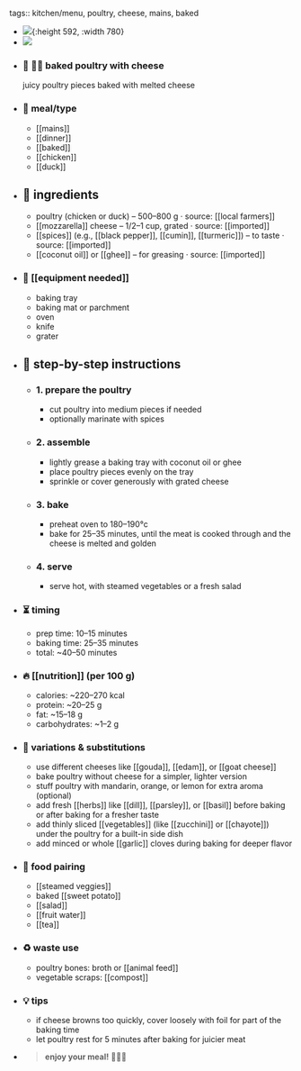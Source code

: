 tags:: kitchen/menu, poultry, cheese, mains, baked

- ![](https://peach-geographical-bat-397.mypinata.cloud/ipfs/bafybeic5hgfkytyxnfygntf43rkeleeoh2z6gupomw64nsisshfmpjvejm){:height 592, :width 780}
- ![](https://peach-geographical-bat-397.mypinata.cloud/ipfs/bafybeicrsxdguztlatok66zjnilw4goyrekwvr2ccfvtlyoln5s2pg2qqe)
- ### 🧾 🍗🧀 baked poultry with cheese
  juicy poultry pieces baked with melted cheese
- ### 🍴 meal/type
	- [[mains]]
	- [[dinner]]
	- [[baked]]
	- [[chicken]]
	- [[duck]]
- ## 🍃 ingredients
	- poultry (chicken or duck) – 500–800 g · source: [[local farmers]]
	- [[mozzarella]] cheese – 1/2–1 cup, grated · source: [[imported]]
	- [[spices]] (e.g., [[black pepper]], [[cumin]], [[turmeric]]) – to taste · source: [[imported]]
	- [[coconut oil]] or [[ghee]] – for greasing · source: [[imported]]
- ### 🔧 [[equipment needed]]
	- baking tray
	- baking mat or parchment
	- oven
	- knife
	- grater
- ## 📝 step-by-step instructions
	- ### 1. prepare the poultry
		- cut poultry into medium pieces if needed
		- optionally marinate with spices
	- ### 2. assemble
		- lightly grease a baking tray with coconut oil or ghee
		- place poultry pieces evenly on the tray
		- sprinkle or cover generously with grated cheese
	- ### 3. bake
		- preheat oven to 180–190°c
		- bake for 25–35 minutes, until the meat is cooked through and the cheese is melted and golden
	- ### 4. serve
		- serve hot, with steamed vegetables or a fresh salad
- ### ⏳ timing
	- prep time: 10–15 minutes
	- baking time: 25–35 minutes
	- total: ~40–50 minutes
- ### 🔥 [[nutrition]] (per 100 g)
	- calories: ~220–270 kcal
	- protein: ~20–25 g
	- fat: ~15–18 g
	- carbohydrates: ~1–2 g
- ### 🧪 variations & substitutions
	- use different cheeses like [[gouda]], [[edam]], or [[goat cheese]]
	- bake poultry without cheese for a simpler, lighter version
	- stuff poultry with mandarin, orange, or lemon for extra aroma (optional)
	- add fresh [[herbs]] like [[dill]], [[parsley]], or [[basil]] before baking or after baking for a fresher taste
	- add thinly sliced [[vegetables]] (like [[zucchini]] or [[chayote]]) under the poultry for a built-in side dish
	- add minced or whole [[garlic]] cloves during baking for deeper flavor
- ### 🧭 food pairing
	- [[steamed veggies]]
	- baked [[sweet potato]]
	- [[salad]]
	- [[fruit water]]
	- [[tea]]
- ### ♻️ waste use
	- poultry bones: broth or [[animal feed]]
	- vegetable scraps: [[compost]]
- ### 💡 tips
	- if cheese browns too quickly, cover loosely with foil for part of the baking time
	- let poultry rest for 5 minutes after baking for juicier meat
- > **enjoy your meal!** 🍗🧀🌿